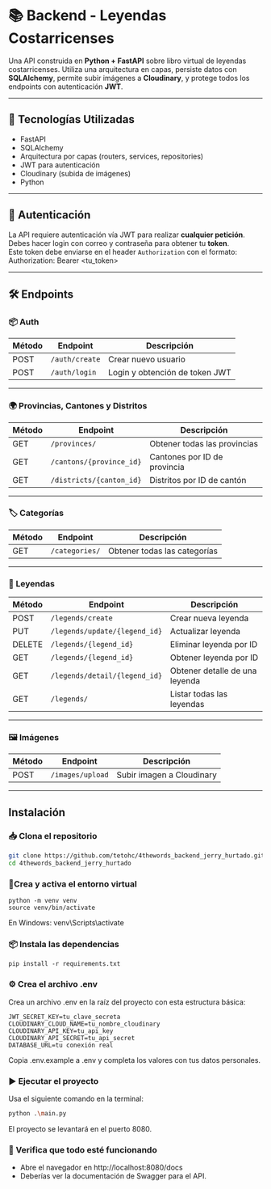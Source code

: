 # 📚 Backend - Leyendas Costarricenses

Una API construida en **Python + FastAPI** sobre libro virtual de leyendas costarricenses. Utiliza una arquitectura en capas, persiste datos con **SQLAlchemy**, permite subir imágenes a **Cloudinary**, y protege todos los endpoints con autenticación **JWT**.

---

## 🚀 Tecnologías Utilizadas

- FastAPI
- SQLAlchemy
- Arquitectura por capas (routers, services, repositories)
- JWT para autenticación
- Cloudinary (subida de imágenes)
- Python

---

## 🔐 Autenticación

La API requiere autenticación vía JWT para realizar **cualquier petición**.  
Debes hacer login con correo y contraseña para obtener tu **token**.  
Este token debe enviarse en el header `Authorization` con el formato:
Authorization: Bearer <tu_token>

---

## 🛠️ Endpoints

### 📦 Auth

| Método | Endpoint        | Descripción |
|--------|-----------------|-------------|
| POST   | `/auth/create`  | Crear nuevo usuario |
| POST   | `/auth/login`   | Login y obtención de token JWT |

---

### 🌍 Provincias, Cantones y Distritos

| Método | Endpoint                     | Descripción                     |
|--------|------------------------------|---------------------------------|
| GET    | `/provinces/`               | Obtener todas las provincias    |
| GET    | `/cantons/{province_id}`    | Cantones por ID de provincia    |
| GET    | `/districts/{canton_id}`    | Distritos por ID de cantón      |

---

### 🏷️ Categorías

| Método | Endpoint         | Descripción         |
|--------|------------------|---------------------|
| GET    | `/categories/`   | Obtener todas las categorías |

---

### 📖 Leyendas

| Método | Endpoint                          | Descripción                      |
|--------|-----------------------------------|----------------------------------|
| POST   | `/legends/create`                 | Crear nueva leyenda              |
| PUT    | `/legends/update/{legend_id}`     | Actualizar leyenda               |
| DELETE | `/legends/{legend_id}`            | Eliminar leyenda por ID          |
| GET    | `/legends/{legend_id}`            | Obtener leyenda por ID           |
| GET    | `/legends/detail/{legend_id}`     | Obtener detalle de una leyenda      |
| GET    | `/legends/`                       | Listar todas las leyendas        |

---

### 🖼️ Imágenes

| Método | Endpoint           | Descripción            |
|--------|--------------------|------------------------|
| POST   | `/images/upload`   | Subir imagen a Cloudinary |

---
## Instalación

### 📥 Clona el repositorio

```bash
git clone https://github.com/tetohc/4thewords_backend_jerry_hurtado.git
cd 4thewords_backend_jerry_hurtado
```

### 🧪Crea y activa el entorno virtual
```
python -m venv venv
source venv/bin/activate
```
En Windows: venv\Scripts\activate

### 📦 Instala las dependencias
```
pip install -r requirements.txt
```

### ⚙️ Crea el archivo .env
Crea un archivo .env en la raíz del proyecto con esta estructura básica:
```
JWT_SECRET_KEY=tu_clave_secreta
CLOUDINARY_CLOUD_NAME=tu_nombre_cloudinary
CLOUDINARY_API_KEY=tu_api_key
CLOUDINARY_API_SECRET=tu_api_secret
DATABASE_URL=tu conexión real
```
Copia .env.example a .env y completa los valores con tus datos personales.

### ▶️ Ejecutar el proyecto

Usa el siguiente comando en la terminal:

```bash
python .\main.py
```
El proyecto se levantará en el puerto 8080.

### 🔎 Verifica que todo esté funcionando
- Abre el navegador en http://localhost:8080/docs
- Deberías ver la documentación de Swagger para el API.
